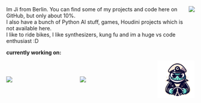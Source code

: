 <div align="center">
 <div style="display: flex; justify-content: space-between; align-items: left;">
    <div align="left">
      Im Ji from Berlin. You can find some of my projects and code here on GitHub, but only about 10%. <br> I also have a bunch of Python AI stuff, games, Houdini projects which is not available here.<br> I like to ride bikes, I like synthesizers, kung fu and im a huge vs code enthusiast :D
    </div>
 <div align="right">
   <img src="https://github.com/ji-soft/ji-soft/blob/main/result1709804787-ezgif.com-resize.gif?raw=true" object-fit="contain" width="150" />
  </div>
 </div>
</div>

**currently working on:**
<div align="center">
 <div style="display: flex; justify-content: space-between; align-items: center;">
    <img src="https://github.com/ji-soft/kubyplexer/blob/main/images/kubyplexernobg.jpg?raw=true" width="90" />
    <img src="https://github.com/ji-soft/ji_ui/blob/master/images/ji_ui_mascot_3.png?raw=true" width="100" />
    <img src="https://github.com/ji-podhead/protobuffctl/blob/main/docs/protobuffctl.png?raw=true" width="100" />
 </div>
</div>


